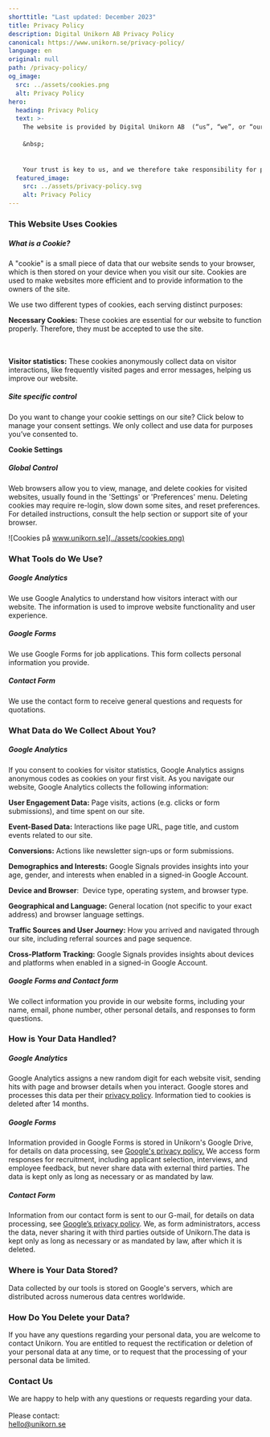 ```yaml
---
shorttitle: "Last updated: December 2023"
title: Privacy Policy
description: Digital Unikorn AB Privacy Policy
canonical: https://www.unikorn.se/privacy-policy/
language: en
original: null
path: /privacy-policy/
og_image:
  src: ../assets/cookies.png
  alt: Privacy Policy
hero:
  heading: Privacy Policy
  text: >-
    The website is provided by Digital Unikorn AB  (“us”, “we”, or “our”). 

    &nbsp;


    Your trust is key to us, and we therefore take responsibility for protecting your privacy. Our Personal Data Policy covers how we handle and safeguard your personal data.
  featured_image:
    src: ../assets/privacy-policy.svg
    alt: Privacy Policy
---
```

### This Website Uses Cookies

##### What is a Cookie?

A "cookie" is a small piece of data that our website sends to your browser, which is then stored on your device when you visit our site. Cookies are used to make websites more efficient and to provide information to the owners of the site.

We use two different types of cookies, each serving distinct purposes:

**Necessary Cookies:** These cookies are essential for our website to function properly. Therefore, they must be accepted to use the site.

\
\
**Visitor statistics:** These cookies anonymously collect data on visitor interactions, like frequently visited pages and error messages, helping us improve our website.



##### Site specific control 

Do you want to change your cookie settings on our site? Click below to manage your consent settings. We only collect and use data for purposes you’ve consented to.

**C﻿ookie Settings**

##### Global Control

Web browsers allow you to view, manage, and delete cookies for visited websites, usually found in the 'Settings' or 'Preferences' menu. Deleting cookies may require re-login, slow down some sites, and reset preferences. For detailed instructions, consult the help section or support site of your browser.



![Cookies på www.unikorn.se](../assets/cookies.png)



### What Tools do We Use?

##### Google Analytics

We use Google Analytics to understand how visitors interact with our website. The information is used to improve website functionality and user experience.

##### Google Forms

We use Google Forms for job applications. This form collects personal information you provide. 

##### Contact Form

We use the contact form to receive general questions and requests for quotations. 





### What Data do We Collect About You?

##### Google Analytics

If you consent to cookies for visitor statistics, Google Analytics assigns anonymous codes as cookies on your first visit. As you navigate our website, Google Analytics collects the following information:

**User Engagement Data:** Page visits, actions (e.g. clicks or form submissions), and time spent on our site.

**Event-Based Data:** Interactions like page URL, page title, and custom events related to our site.

**Conversions:** Actions like newsletter sign-ups or form submissions.

**Demographics and Interests:** Google Signals provides insights into your age, gender, and interests when enabled in a signed-in Google Account.

**Device and Browser**:  Device type, operating system, and browser type.

**Geographical and Language:** General location (not specific to your exact address) and browser language settings.

**Traffic Sources and User Journey:** How you arrived and navigated through our site, including referral sources and page sequence.

**Cross-Platform Tracking:** Google Signals provides insights about devices and platforms when enabled in a signed-in Google Account.

##### Google Forms and Contact form

We collect information you provide in our website forms, including your name, email, phone number, other personal details, and responses to form questions.



### How is Your Data Handled?

##### Google Analytics

Google Analytics assigns a new random digit for each website visit, sending hits with page and browser details when you interact. Google stores and processes this data per their [privacy policy](https://developers.google.com/analytics/devguides/collection/analyticsjs/cookie-usage). Information tied to cookies is deleted after 14 months.

##### Google Forms

Information provided in Google Forms is stored in Unikorn's Google Drive, for details on data processing, see [Google's privacy policy.](https://policies.google.com/privacy#intro) We access form responses for recruitment, including applicant selection, interviews, and employee feedback, but never share data with external third parties. The data is kept only as long as necessary or as mandated by law.

##### Contact Form

Information from our contact form is sent to our G-mail, for details on data processing, see [Google’s privacy policy](https://policies.google.com/privacy#intro). We, as form administrators, access the data, never sharing it with third parties outside of Unikorn.The data is kept only as long as necessary or as mandated by law, after which it is deleted.



### Where is Your Data Stored?

Data collected by our tools is stored on Google's servers, which are distributed across numerous data centres worldwide. 



### How Do You Delete your Data?

If you have any questions regarding your personal data, you are welcome to contact Unikorn. You are entitled to request the rectification or deletion of your personal data at any time, or to request that the processing of your personal data be limited. 



### Contact Us

We are happy to help with any questions or requests regarding your data.\
\
Please contact:\
hello@unikorn.se
